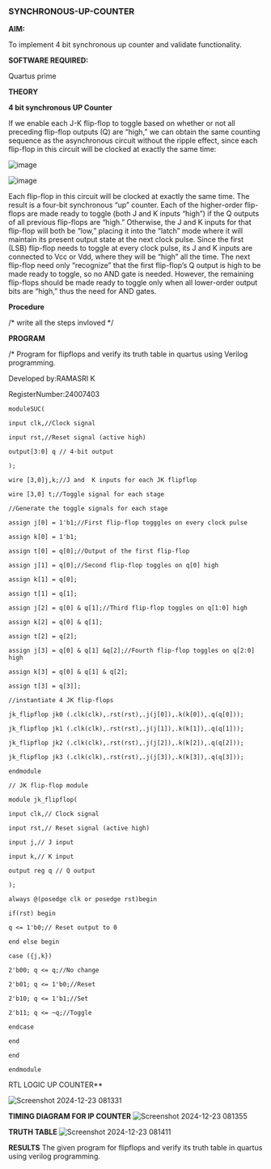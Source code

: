 ### SYNCHRONOUS-UP-COUNTER

**AIM:**

To implement 4 bit synchronous up counter and validate functionality.

**SOFTWARE REQUIRED:**

Quartus prime

**THEORY**

**4 bit synchronous UP Counter**

If we enable each J-K flip-flop to toggle based on whether or not all preceding flip-flop outputs (Q) are “high,” we can obtain the same counting sequence as the asynchronous circuit without the ripple effect, since each flip-flop in this circuit will be clocked at exactly the same time:

![image](https://github.com/naavaneetha/SYNCHRONOUS-UP-COUNTER/assets/154305477/d5db3fa0-e413-404c-b80e-b2f39d82e7e8)


![image](https://github.com/naavaneetha/SYNCHRONOUS-UP-COUNTER/assets/154305477/52cb61eb-d04b-442d-810c-31185a68410b)

Each flip-flop in this circuit will be clocked at exactly the same time.
The result is a four-bit synchronous “up” counter. Each of the higher-order flip-flops are made ready to toggle (both J and K inputs “high”) if the Q outputs of all previous flip-flops are “high.”
Otherwise, the J and K inputs for that flip-flop will both be “low,” placing it into the “latch” mode where it will maintain its present output state at the next clock pulse.
Since the first (LSB) flip-flop needs to toggle at every clock pulse, its J and K inputs are connected to Vcc or Vdd, where they will be “high” all the time.
The next flip-flop need only “recognize” that the first flip-flop’s Q output is high to be made ready to toggle, so no AND gate is needed.
However, the remaining flip-flops should be made ready to toggle only when all lower-order output bits are “high,” thus the need for AND gates.

**Procedure**

/* write all the steps invloved */

**PROGRAM**

/* Program for flipflops and verify its truth table in quartus using Verilog programming. 

Developed by:RAMASRI K

RegisterNumber:24007403

```
moduleSUC(

input clk,//Clock signal

input rst,//Reset signal (active high)

output[3:0] q // 4-bit output

);

wire [3,0]j,k;//J and  K inputs for each JK flipflop

wire [3,0] t;//Toggle signal for each stage

//Generate the toggle signals for each stage

assign j[0] = 1'b1;//First flip-flop togggles on every clock pulse

assign k[0] = 1'b1;

assign t[0] = q[0];//Output of the first flip-flop

assign j[1] = q[0];//Second flip-flop toggles on q[0] high

assign k[1] = q[0];

assign t[1] = q[1];

assign j[2] = q[0] & q[1];//Third flip-flop toggles on q[1:0] high

assign k[2] = q[0] & q[1];

assign t[2] = q[2];

assign j[3] = q[0] & q[1] &q[2];//Fourth flip-flop toggles on q[2:0] high

assign k[3] = q[0] & q[1] & q[2];

assign t[3] = q[3]];

//instantiate 4 JK flip-flops

jk_flipflop jk0 (.clk(clk),.rst(rst),.j(j[0]),.k(k[0]),.q(q[0]));

jk_flipflop jk1 (.clk(clk),.rst(rst),.j(j[1]),.k(k[1]),.q(q[1]));

jk_flipflop jk2 (.clk(clk),.rst(rst),.j(j[2]),.k(k[2]),.q(q[2]));

jk_flipflop jk3 (.clk(clk),.rst(rst),.j(j[3]),.k(k[3]),.q(q[3]));

endmodule

// JK flip-flop module

module jk_flipflop(

input clk,// Clock signal

input rst,// Reset signal (active high)

input j,// J input

input k,// K input

output reg q // Q output

);

always @(posedge clk or posedge rst)begin

if(rst) begin

q <= 1'b0;// Reset output to 0

end else begin

case ({j,k})

2'b00; q <= q;//No change

2'b01; q <= 1'b0;//Reset

2'b10; q <= 1'b1;//Set

2'b11; q <= ~q;//Toggle

endcase

end

end

endmodule
``` 

RTL LOGIC UP COUNTER**

![Screenshot 2024-12-23 081331](https://github.com/user-attachments/assets/294e10b4-cb68-43da-8b8e-220d6e0a39f9)


**TIMING DIAGRAM FOR IP COUNTER**
![Screenshot 2024-12-23 081355](https://github.com/user-attachments/assets/14f2d644-1b26-4c6e-b836-ee80f463672f)


**TRUTH TABLE**
![Screenshot 2024-12-23 081411](https://github.com/user-attachments/assets/437b9a53-669a-4bff-8382-30545f2be4fe)


**RESULTS** The given program for flipflops and verify its truth table in quartus using verilog programming.
